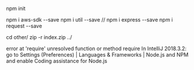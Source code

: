 
npm init 

npm i aws-sdk --save
npm i util --save
// npm i express --save
npm i request --save

cd other/
zip -r index.zip ../

error at 'require'
unresolved function or method require
In IntelliJ 2018.3.2: go to Settings (Preferences) | Languages & Frameworks | Node.js and NPM and enable Coding assistance for Node.js
